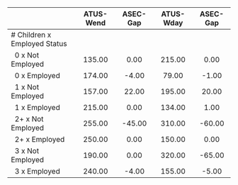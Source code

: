 
|                      |    ATUS-Wend |     ASEC-Gap |    ATUS-Wday |     ASEC-Gap |
| -------------------- | :----------: | :----------: | :----------: | :----------: |
| # Children x Employed Status |              |              |              |              |
| &nbsp;&nbsp;0 x Not Employed |       135.00 |         0.00 |       215.00 |         0.00 |
| &nbsp;&nbsp;0 x Employed |       174.00 |        -4.00 |        79.00 |        -1.00 |
| &nbsp;&nbsp;1 x Not Employed |       157.00 |        22.00 |       195.00 |        20.00 |
| &nbsp;&nbsp;1 x Employed |       215.00 |         0.00 |       134.00 |         1.00 |
| &nbsp;&nbsp;2+ x Not Employed |       255.00 |       -45.00 |       310.00 |       -60.00 |
| &nbsp;&nbsp;2+ x Employed |       250.00 |         0.00 |       150.00 |         0.00 |
| &nbsp;&nbsp;3 x Not Employed |       190.00 |         0.00 |       320.00 |       -65.00 |
| &nbsp;&nbsp;3 x Employed |       240.00 |        -4.00 |       155.00 |        -5.00 |

